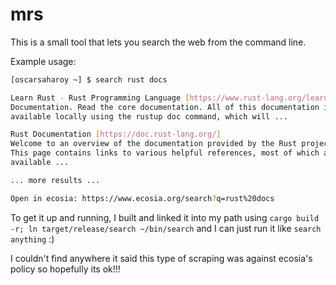 # mrs

This is a small tool that lets you search the web from the command line.

Example usage:

```bash
[oscarsaharoy ~] $ search rust docs

Learn Rust - Rust Programming Language [https://www.rust-lang.org/learn]
Documentation. Read the core documentation. All of this documentation is also
available locally using the rustup doc command, which will ...

Rust Documentation [https://doc.rust-lang.org/]
Welcome to an overview of the documentation provided by the Rust project.
This page contains links to various helpful references, most of which are
available ...

... more results ...

Open in ecosia: https://www.ecosia.org/search?q=rust%20docs
```

To get it up and running, I built and linked it into my path using `cargo build -r; ln target/release/search ~/bin/search` and I can just run it like `search anything` :)

I couldn't find anywhere it said this type of scraping was against ecosia's policy so hopefully its ok!!!

